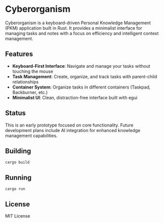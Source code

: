 # Cyberorganism

Cyberorganism is a keyboard-driven Personal Knowledge Management (PKM) application built in Rust. It provides a minimalist interface for managing tasks and notes with a focus on efficiency and intelligent context management.

## Features

- **Keyboard-First Interface**: Navigate and manage your tasks without touching the mouse
- **Task Management**: Create, organize, and track tasks with parent-child relationships
- **Container System**: Organize tasks in different containers (Taskpad, Backburner, etc.)
- **Minimalist UI**: Clean, distraction-free interface built with egui

## Status

This is an early prototype focused on core functionality. Future development plans include AI integration for enhanced knowledge management capabilities.

## Building

```
cargo build
```

## Running

```
cargo run
```

## License

MIT License